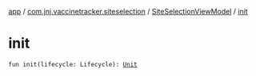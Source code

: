 [app](../../index.md) / [com.jnj.vaccinetracker.siteselection](../index.md) / [SiteSelectionViewModel](index.md) / [init](./init.md)

# init

`fun init(lifecycle: Lifecycle): `[`Unit`](https://kotlinlang.org/api/latest/jvm/stdlib/kotlin/-unit/index.html)